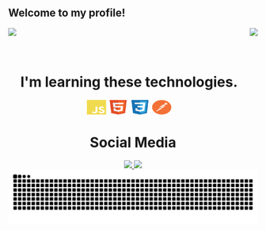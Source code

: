 ## Welcome to my profile!

<div>
  <img height="160em" src="https://github-readme-stats.vercel.app/api?username=IgorHVeloso&&show_icons=true&theme=react"/>
  <img align="right" height="160em" src="https://github-readme-stats.vercel.app/api/top-langs/?username=IgorHVeloso&layout=compact&langs_count=16&theme=react"/>
</div>
<br>

<div align="center"> 
  <div style="display: inline_block"><br>
    <h1 align="center">I'm learning these technologies.</h1>
    <img align="center" height="30" width="40" alt="js-icon" src="https://raw.githubusercontent.com/devicons/devicon/master/icons/javascript/javascript-plain.svg">
    <img align="center" height="30" width="40" alt="html-icon" src="https://raw.githubusercontent.com/devicons/devicon/master/icons/html5/html5-original.svg">
    <img align="center" height="30" width="40" alt="css-icon" src="https://raw.githubusercontent.com/devicons/devicon/master/icons/css3/css3-original.svg">
    <img align="center" height="30" width="40" alt="postman-icon" src="https://raw.githubusercontent.com/devicons/devicon/master/icons/postman/postman-original.svg">
  </div>
    
  <h1 align="center">Social Media</h1>
  <a href="mailto:igor.veloso@outlook.com.br">
    <img width="30" src="https://github.com/sempostma/office365-icons/blob/master/svg/outlook.svg">
  </a>
  <a href="https://www.linkedin.com/in/igor-henrique-veloso-5ba8011a9/">
    <img width="25" src="https://upload.wikimedia.org/wikipedia/commons/8/81/LinkedIn_icon.svg">
  </a>
</div>
  
<picture align="center">
  <source media="(prefers-color-scheme: dark)" srcset="https://raw.githubusercontent.com/IgorHVeloso/IgorHVeloso/output/github-contribution-grid-snake-dark.svg">
  <source media="(prefers-color-scheme: light)" srcset="https://raw.githubusercontent.com/IgorHVeloso/IgorHVeloso/output/github-contribution-grid-snake-dark.svg">
  <img align="center" alt="github contribution grid snake animation" src="https://raw.githubusercontent.com/IgorHVeloso/IgorHVeloso/output/github-contribution-grid-snake.svg">
</picture>
